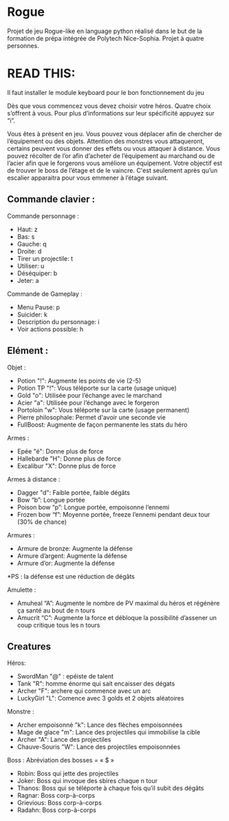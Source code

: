 # Rogue
Projet de jeu Rogue-like en language python réalisé dans le but de la formation de prépa intégrée de Polytech Nice-Sophia.
Projet à quatre personnes.

<h1>READ THIS:</h1>
<p>Il faut installer le module keyboard pour le bon fonctionnement du jeu</p>

<p>Dès que vous commencez vous devez choisir votre héros. Quatre choix s’offrent à vous. Pour plus d’informations sur leur spécificité appuyez sur “i”.</p>

<p>Vous êtes à présent en jeu. Vous pouvez vous déplacer afin de chercher de l’équipement ou des objets. 
Attention des monstres vous attaqueront, certains peuvent vous donner des effets ou vous attaquer à distance. 
Vous pouvez récolter de l’or afin d’acheter de l’équipement au marchand ou de l’acier afin que le forgerons vous améliore un équipement. 
Votre objectif est de trouver le boss de l’étage et de le vaincre. C'est seulement après qu’un escalier apparaitra pour vous emmener à l’étage suivant. </p>

 
 <h2>Commande clavier :</h2>
<p>Commande personnage :
    <ul>
    <li>Haut:       z</li>
    <li>Bas:        s</li>
   <li>Gauche:     q</li>
    <li>Droite:	    d</li>
    <li>Tirer un projectile: t</li>
    <li>Utiliser:	u</li>
    <li>Déséquiper:	b</li>
    <li>Jeter:      a</li></ul></p>

<p>Commande de Gameplay :
   <ul>
    <li>Menu Pause:     p</li>
    <li>Suicider:       k</li>
    <li>Description du personnage:	i</li>
    <li>Voir actions possible:  h</li></ul></p>

<h2>Elément :</h2>
<p>Objet :
    <ul>
     <li>Potion "!":             Augmente les points de vie (2-5)</li>
     <li>Potion TP "!":	        Vous téléporte sur la carte (usage unique)</li>
     <li>Gold "o":               Utilisée pour l’échange avec le marchand</li>
     <li>Acier "a":              Utilisée pour l’échange avec le forgeron</li>
     <li>Portoloin "w":          Vous téléporte sur la carte (usage permanent)</li>
     <li>Pierre philosophale:    Permet d'avoir une seconde vie </li>
     <li>FullBoost:              Augmente de façon permanente les stats du héro </li></ul></p>

<p>Armes :
    <ul>
     <li>Epée "é":           Donne plus de force</li>
     <li>Hallebarde "H":     Donne plus de force</li>
     <li>Excalibur "X":      Donne plus de force</li></ul></p>

<p>Armes à distance :
    <ul>
    <li>Dagger "d":     Faible portée, faible dégâts</li>
    <li>Bow “b”:        Longue portée </li>
    <li>Poison bow “p”:	Longue portée, empoisonne l’ennemi</li>
    <li>Frozen bow “f”:	Moyenne portée, freeze l’ennemi pendant deux tour (30% de chance)</li></ul></p>

<p>Armures :
    <ul>
    <li>Armure de bronze:   Augmente la défense</li>
    <li>Armure d’argent:	Augmente la défense</li>
   <li> Armure d’or:        Augmente la défense</li></ul></p>
*PS : la défense est une réduction de dégâts 


<p>Amulette :
    <ul>
   <li>Amuheal “A”:    Augmente le nombre de PV maximal du héros et régénère ça santé au bout de n tours</li>
    <li>Amucrit “C”:    Augmente la force et débloque la possibilité d’assener un coup critique tous les n tours</li></ul></p>



<h2>Creatures </h2>

<p>Héros:
    <ul>
    <li>SwordMan "@" :  epéiste de talent</li>
    <li>Tank "R":       homme énorme qui sait encaisser des dégats</li>
    <li>Archer "F":     archere qui commence avec un arc</li>
    <li>LuckyGirl "L":  Comence avec 3 golds et 2 objets aléatoires</li></ul></p>

<p>Monstre :
    <ul>
     <li>Archer empoisonné "k":  Lance des flèches empoisonnées</li>
    <li>Mage de glace "m":      Lance des projectiles qui immobilise la cible</li>
    <li>Archer "A":             Lance des projectiles</li>
   <li> Chauve-Souris "W":      Lance des projectiles empoisonnées</li></ul></p>

<p>Boss :
Abréviation des bosses = « $ »
     <ul>
    <li>Robin:      Boss qui jette des projectiles</li>
    <li>Joker:      Boss qui invoque des sbires chaque n tour</li>
    <li>Thanos: 	Boss qui se téléporte à chaque fois qu’il subit des dégâts </li>
    <li>Ragnar:	    Boss corp-à-corps</li>
    <li>Grievious:	Boss corp-à-corps</li>
    <li>Radahn:	    Boss corp-à-corps</li></ul></p>
